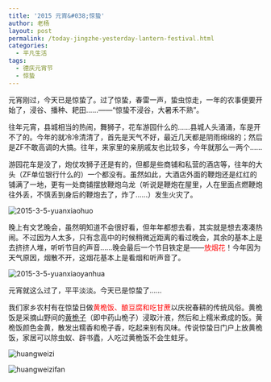 ```yaml
---
title: '2015 元宵&#038;惊蛰'
author: 老杨
layout: post
permalink: /today-jingzhe-yesterday-lantern-festival.html
categories:
  - 平凡生活
tags:
  - 德庆元宵节
  - 惊蛰
---
```

元宵刚过，今天已是惊蛰了。过了惊蛰，春雷一声，蛰虫惊走，一年的农事便要开始了，浸谷、播种、耙田……——“惊蛰不浸谷，大暑禾不熟”。  


  
往年元宵，县城相当的热闹，舞狮子，花车游园什么的……县城人头涌涌，车是开不了的。今年的就冷冷清清了，首先是天气不好，最近几天都是阴雨绵绵的；然后是ZF不敢高调的大搞。往年，来家里的亲朋戚友也比较多，今年就那么一两个……

游园花车是没了，炮仗攻狮子还是有的，但都是些商铺和私营的酒店等，往年的大头（ZF单位银行什么的）一个都没有。虽然如此，大酒店外面的鞭炮还是红红的铺满了一地，更有一处商铺摆放鞭炮乌龙（听说是鞭炮在屋里，人在里面点燃鞭炮往外丢，不慎丢到身后的鞭炮去了，炸了……）发生火灾了。

![ 2015-3-5-yuanxiaohuo ][1]

晚上有文艺晚会，虽然明知道不会很好看，但年年都想去看，其实就是想去凑凑热闹。不过因为人太多，只有念高中的时候稍微近距离的看过晚会，其余的基本上是去挤挤人堆，听听节目的声音……晚会最后一个节目铁定是——<span style = "color:red;">放烟花</span>！今年因为天气原因，烟散不开，这烟花基本上是看烟和听声音了。

![ 2015-3-5-yuanxiaoyanhua ][2]

元宵就这么过了，平平淡淡。今天已是惊蛰了……

我们家乡农村有在惊蛰日做<span style = "color:red;">黄桅饭、酿豆腐和吃甘蔗</span>以庆祝春耕的传统风俗。黄桅饭是采摘山野间的<a href="http://baike.baidu.com/view/1434248.htm" target="_blank">黄桅子</a>（即中药山桅子）浸取汁液，然后和上糯米煮成的饭。黄桅饭颜色金黄，散发出糯香和桅子香，吃起来别有风味。传说惊蛰日门户上放黄桅饭，家居可以除虫蚁、辟书蠹，人吃过黄桅饭不会生蛀牙。

![ huangweizi ][3]

![ huangweizifan ][4]

 [1]: http://cyhour.com/wp-content/uploads/2015/03/2015-3-5-yuanxiaohuo.jpg
 [2]: http://cyhour.com/wp-content/uploads/2015/03/2015-3-5-yuanxiaoyanhua.jpg
 [3]: http://cyhour.com/wp-content/uploads/2015/03/huangweizi.jpg
 [4]: http://cyhour.com/wp-content/uploads/2015/03/huangweizifan.jpg